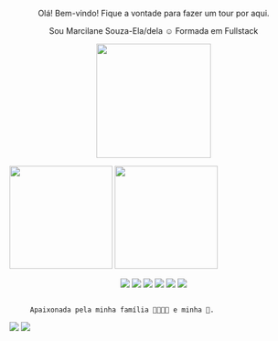 <p align="center">
Olá! Bem-vindo! Fique a vontade para fazer um tour por aqui.
</p>
    
<p align="center">
Sou Marcilane Souza-Ela/dela 
    ☺️
Formada em Fullstack
</p>
    
<p align="center">
<img windth="50" height="200" src = "https://3.bp.blogspot.com/-cZ5pOYfMvGk/VspMuXf40MI/AAAAAAAAC2o/fGMcCZazKfQ/s1600/inspectocat.jpg">
</p>

<img height="180em" src="https://github-readme-stats.vercel.app/api?username=marcilanesouza&theme=midnight-purple">  <img height="180em" src="https://github-readme-stats.vercel.app/api/top-langs/?username=marcilanesouza&layout=compact&langs_count=16&theme=dracula"/>


<p align="center">
<img src="https://img.shields.io/badge/HTML5-E34F26?style=for-the-badge&logo=html5&logoColor=white"/>   <img src="https://img.shields.io/badge/CSS3-1572B6?style=for-the-badge&logo=css3&logoColor=white"/>   <img src="https://img.shields.io/badge/JavaScript-323330?style=for-the-badge&logo=javascript&logoColor=F7DF1E"/>    <img src="https://img.shields.io/badge/Bootstrap-563D7C?style=for-the-badge&logo=bootstrap&logoColor=white"/>  <img src="https://img.shields.io/badge/Node.js-43853D?style=for-the-badge&logo=node.js&logoColor=white"/>  <img src="https://img.shields.io/badge/React-20232A?style=for-the-badge&logo=react&logoColor=61DAFB"/>
</p>
    
 ##
 
         Apaixonada pela minha família 👨‍👩‍👧‍👧 e minha 🐶. 
            
    
<div>
    <a href="https://twitter.com/marcilane_de" target="_blank"><img src="https://img.shields.io/badge/Twitter-1DA1F2?style=for-the-badge&logo=twitter&logoColor=white" target="_blank"></a>
    <a href="https://www.linkedin.com/in/marcilane-souza-9427bb69/" target="_blank"><img src="https://img.shields.io/badge/LinkedIn-0077B5?style=for-the-badge&logo=linkedin&logoColor=white" target="_blank"></a>
</div>
    

          
          
          
